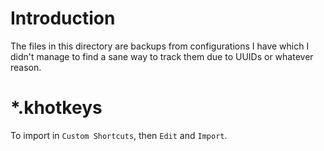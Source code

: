 # Introduction

The files in this directory are backups from configurations I have which I
didn't manage to find a sane way to track them due to UUIDs or whatever reason.

# *.khotkeys

To import in `Custom Shortcuts`, then `Edit` and `Import`.
